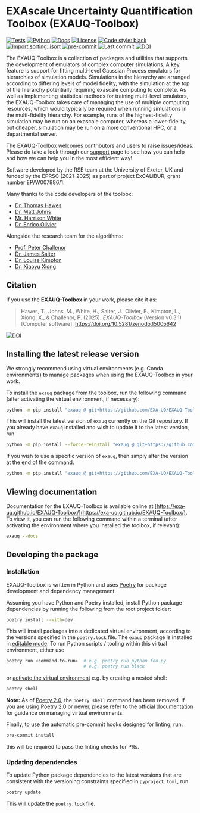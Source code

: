 # EXAscale Uncertainty Quantification Toolbox (EXAUQ-Toolbox)

[![Tests](https://img.shields.io/github/actions/workflow/status/EXA-UQ/EXAUQ-Toolbox/test-package.yml?label=tests&logo=github)](https://github.com/EXA-UQ/EXAUQ-Toolbox/actions)
[![Python](https://img.shields.io/badge/Python-3.10%20|%203.11%20|%203.12%20|%203.13-blue?logo=python)](https://www.python.org/)
[![Docs](https://img.shields.io/badge/docs-online-blue)](https://exa-uq.github.io/EXAUQ-Toolbox/)
[![License](https://img.shields.io/github/license/EXA-UQ/EXAUQ-Toolbox)](https://github.com/EXA-UQ/EXAUQ-Toolbox/blob/main/LICENSE)
[![Code style: black](https://img.shields.io/badge/code%20style-black-000000.svg)](https://github.com/psf/black)
[![Import sorting: isort](https://img.shields.io/badge/imports-isort-ef8336.svg)](https://pycqa.github.io/isort/)
[![pre-commit](https://img.shields.io/badge/pre--commit-enabled-brightgreen?logo=pre-commit)](https://pre-commit.com/)
![Last commit](https://img.shields.io/github/last-commit/EXA-UQ/EXAUQ-Toolbox)
[![DOI](https://zenodo.org/badge/DOI/10.5281/zenodo.15005642.svg)](https://doi.org/10.5281/zenodo.15005642)


The EXAUQ-Toolbox is a collection of packages and utilities that supports the development of
emulators of complex computer simulations. A key feature is support for fitting
multi-level Gaussian Process emulators for hierarchies of simulation models. Simulations in the
hierarchy are arranged according to differing levels of model fidelity, with the
simulation at the top of the hierarchy potentially requiring exascale
computing to complete. As well as implementing statistical methods for training multi-level
emulators, the EXAUQ-Toolbox takes care of managing the use of multiple computing
resources, which would typically be required when running simulations in the
multi-fidelity hierarchy. For example, runs of the highest-fidelity simulation may
be run on an exascale computer, whereas a lower-fidelity, but cheaper, simulation may be
run on a more conventional HPC, or a departmental server.

The EXAUQ-Toolbox welcomes contributors and users to raise issues/ideas. Please do take a look through 
our [support](SUPPORT.md) page to see how you can help and how we can help you in the most efficient way!

Software developed by the RSE team at the University of Exeter, UK and funded by the EPRSC (2021-2025)
as part of project ExCALIBUR, grant number EP/W007886/1.

Many thanks to the code developers of the toolbox:

  - [Dr. Thomas Hawes](https://github.com/thawes-rse)
  - [Dr. Matt Johns](https://github.com/mbjohns)
  - [Mr. Harrison White](https://github.com/HarryWhiteRSE)
  - [Dr. Enrico Olivier](https://github.com/ricky-lv426)

Alongside the research team for the algorithms: 

  - [Prof. Peter Challenor](https://experts.exeter.ac.uk/22136-peter-challenor)
  - [Dr. James Salter](https://experts.exeter.ac.uk/26439-james-salter)
  - [Dr. Louise Kimpton](https://experts.exeter.ac.uk/28206-louise-kimpton)
  - [Dr. Xiaoyu Xiong](https://experts.exeter.ac.uk/27140-xiaoyu-xiong)

## Citation

If you use the **EXAUQ-Toolbox** in your work, please cite it as:

> Hawes, T., Johns, M., White, H., Salter, J., Olivier, E., Kimpton, L., Xiong, X., & Challenor, P. (2025). *EXAUQ-Toolbox* (Version v0.3.1) [Computer software]. https://doi.org/10.5281/zenodo.15005642

[![DOI](https://zenodo.org/badge/DOI/10.5281/zenodo.15005642.svg)](https://doi.org/10.5281/zenodo.15005642)
  
## Installing the latest release version

We strongly recommend using virtual environments (e.g. Conda environments) to
manage packages when using the EXAUQ-Toolbox in your work.

To install the `exauq` package from the toolbox, run the following command (after
activating the virtual environment, if necessary):

``` bash
python -m pip install "exauq @ git+https://github.com/EXA-UQ/EXAUQ-Toolbox.git"
```
This will install the latest version of `exauq` currently on the Git repository.
If you already have `exauq` installed and wish to update it to the latest version, run

``` bash
python -m pip install --force-reinstall "exauq @ git+https://github.com/EXA-UQ/EXAUQ-Toolbox.git"
```

If you wish to use a specific version of `exauq`, then simply alter the version at the end of the command. 

```bash
python -m pip install "exauq @ git+https://github.com/EXA-UQ/EXAUQ-Toolbox.git@v0.1.0"
```

## Viewing documentation

Documentation for the EXAUQ-Toolbox is available online at 
[https://exa-uq.github.io/EXAUQ-Toolbox/](https://exa-uq.github.io/EXAUQ-Toolbox/). 
To view it, you can run the following command within a terminal (after activating the environment 
where you installed the toolbox, if relevant):

``` bash
exauq --docs
```

## Developing the package

### Installation

EXAUQ-Toolbox is written in Python and uses [Poetry](https://python-poetry.org/)
for package development and dependency management.

Assuming you have Python and Poetry installed, install Python package
dependencies by running the following from the root project folder:

```bash
poetry install --with=dev
```

This will install packages into a dedicated virtual environment, according
to the versions specified in the `poetry.lock` file. The `exauq`
package is installed in [editable mode](https://pip.pypa.io/en/stable/topics/local-project-installs/#editable-installs).
To run Python scripts / tooling within this virtual environment, either use 

```bash
poetry run <command-to-run>  # e.g. poetry run python foo.py
                             # e.g. poetry run black
```

or [activate the virtual environment](https://python-poetry.org/docs/basic-usage/#activating-the-virtual-environment)
e.g. by creating a nested shell:

```bash
poetry shell
```
**Note:** As of [Poetry 2.0](https://python-poetry.org/blog/announcing-poetry-2.0.0/#poetry-export-and-poetry-shell-only-available-via-plugins),
the `poetry shell` command has been removed. If you are using Poetry 2.0 or newer, please refer to the [official documentation](https://python-poetry.org/docs/managing-environments/#bash-csh-zsh)
for guidance on managing virtual environments.

Finally, to use the automatic pre-commit hooks designed for linting, run:

```bash
pre-commit install
```

this will be required to pass the linting checks for PRs. 

### Updating dependencies

To update Python package dependencies to the latest versions that are consistent
with the versioning constraints specified in `pyproject.toml`, run

```bash
poetry update
```

This will update the `poetry.lock` file.

